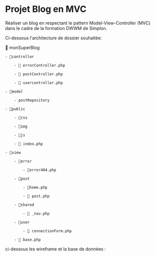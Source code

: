 # Projet Blog en MVC

Réaliser un blog en respectant le pattern Model-View-Controller (MVC) dans le cadre de la formation DWWM de Simplon.

Ci-dessous l'architecture de dossier souhaitée:

📁 monSuperBlog

	- 📁controller
	
		- 📄 errorController.php
		
		- 📄 postController.php
		
		- 📄 usercontroller.php
		
	- 📁model
	
		- postRepository
		
	- 📁public
	
		- 📁css
		
		- 📁img
		
		- 📁js
		
		- 📄 index.php
		
	- 📁view
	
		- 📁error
		
			- 📄error404.php
			
		- 📁post
		
			- 📄home.php
			
			- 📄 post.php
			
		- 📁shared
		
			- 📄 _nav.php
			
		- 📁user
		
			- 📄 connectionForm.php
			
		- 📄 base.php
		

ci-dessous les wireframe et la base de données : 
